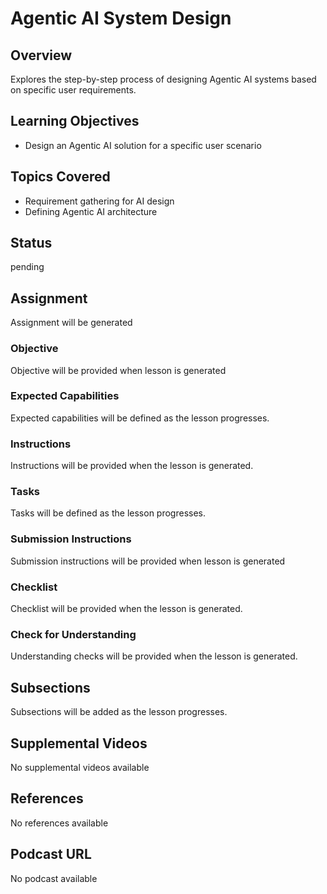 # Agentic AI System Design

## Overview

Explores the step-by-step process of designing Agentic AI systems based on specific user requirements.

## Learning Objectives

- Design an Agentic AI solution for a specific user scenario

## Topics Covered

- Requirement gathering for AI design
- Defining Agentic AI architecture

## Status

pending

## Assignment

Assignment will be generated

### Objective

Objective will be provided when lesson is generated

### Expected Capabilities

Expected capabilities will be defined as the lesson progresses.

### Instructions

Instructions will be provided when the lesson is generated.

### Tasks

Tasks will be defined as the lesson progresses.

### Submission Instructions

Submission instructions will be provided when lesson is generated

### Checklist

Checklist will be provided when the lesson is generated.

### Check for Understanding

Understanding checks will be provided when the lesson is generated.

## Subsections

Subsections will be added as the lesson progresses.

## Supplemental Videos

No supplemental videos available

## References

No references available

## Podcast URL

No podcast available